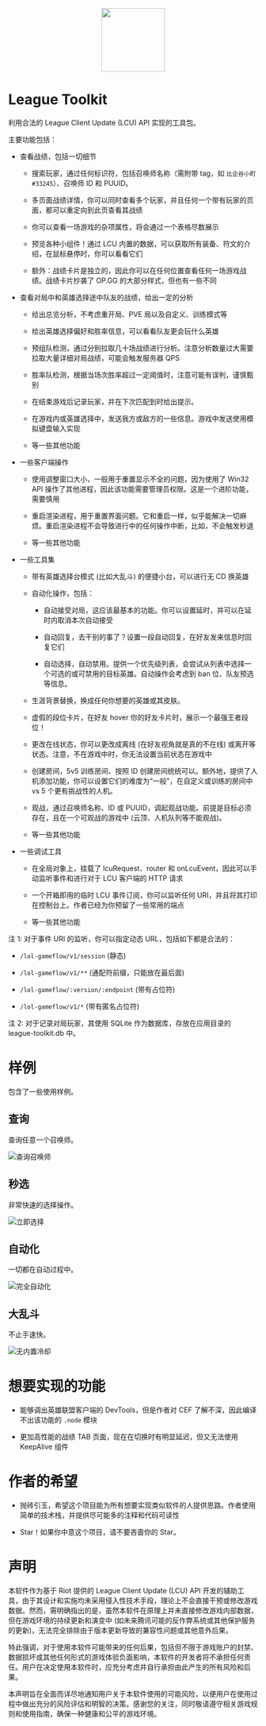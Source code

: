 <div align="center">
  <img
    src="https://github.com/Hanxven/League-Toolkit/raw/HEAD/pictures/logo.png"
    width="128"
    height="128"
  />
</div>

# League Toolkit

利用合法的 League Client Update (LCU) API 实现的工具包。

主要功能包括：

- 查看战绩，包括一切细节

  - 搜索玩家，通过任何标识符，包括召唤师名称（需附带 tag，如 `比企谷小町#33245`）、召唤师 ID 和 PUUID。

  - 多页面战绩详情，你可以同时查看多个玩家，并且任何一个带有玩家的页面，都可以重定向到此页查看其战绩

  - 你可以查看一场游戏的杂项属性，将会通过一个表格尽数展示

  - 预览各种小组件！通过 LCU 内置的数据，可以获取所有装备、符文的介绍，在鼠标悬停时，你可以看看它们

  - 额外：战绩卡片是独立的，因此你可以在任何位置查看任何一场游戏战绩。战绩卡片抄袭了 OP.GG 的大部分样式，但也有一些不同

- 查看对局中和英雄选择途中队友的战绩，给出一定的分析

  - 给出总览分析，不考虑重开局、PVE 局以及自定义、训练模式等

  - 给出英雄选择偏好和胜率信息，可以看看队友更会玩什么英雄

  - 预组队检测，通过分别拉取几十场战绩进行分析。注意分析数量过大需要拉取大量详细对局战绩，可能会触发服务器 QPS

  - 胜率队检测，根据当场次胜率超过一定阈值时，注意可能有误判，谨慎甄别

  - 在结束游戏后记录玩家，并在下次匹配到时给出提示。

  - 在游戏内或英雄选择中，发送我方或敌方的一些信息。游戏中发送使用模拟键盘输入实现

  - 等一些其他功能

- 一些客户端操作

  - 使用调整窗口大小，一般用于重置显示不全的问题，因为使用了 Win32 API 操作了其他进程，因此该功能需要管理员权限。这是一个进阶功能，需要慎用

  - 重启渲染进程，用于重置界面问题。它和重启一样，似乎能解决一切麻烦。重启渲染进程不会导致进行中的任何操作中断，比如，不会触发秒退

  - 等一些其他功能

- 一些工具集

  - 带有英雄选择台模式 (比如大乱斗) 的便捷小台，可以进行无 CD 换英雄

  - 自动化操作，包括：

    - 自动接受对局，这应该最基本的功能。你可以设置延时，并可以在延时内取消本次自动接受

    - 自动回复，去干别的事了？设置一段自动回复，在好友发来信息时回复它们

    - 自动选择，自动禁用。提供一个优先级列表，会尝试从列表中选择一个可选的或可禁用的目标英雄。自动操作会考虑到 ban 位、队友预选等信息。

  - 生涯背景替换，换成任何你想要的英雄或其皮肤。

  - 虚假的段位卡片，在好友 hover 你的好友卡片时，展示一个最强王者段位！

  - 更改在线状态，你可以更改成离线 (在好友视角就是真的不在线) 或离开等状态。注意，不在游戏中时，你无法设置当前状态在游戏中

  - 创建房间，5v5 训练房间、按照 ID 创建房间统统可以。额外地，提供了人机添加功能，你可以设置它们的难度为“一般”，在自定义或训练的房间中 vs 5 个更有挑战性的人机。

  - 观战，通过召唤师名称、ID 或 PUUID，调起观战功能。前提是目标必须存在，且在一个可观战的游戏中 (云顶、人机队列等不能观战)。

  - 等一些其他功能

- 一些调试工具

  - 在全局对象上，挂载了 lcuRequest、router 和 onLcuEvent，因此可以手动监听事件和进行对于 LCU 客户端的 HTTP 请求

  - 一个开箱即用的临时 LCU 事件订阅，你可以监听任何 URI，并且将其打印在控制台上。作者已经为你预留了一些常用的端点

  - 等一些其他功能

注 1: 对于事件 URI 的监听，你可以指定动态 URL，包括如下都是合法的：

- `/lol-gameflow/v1/session` (静态)

- `/lol-gameflow/v1/**` (通配符前缀，只能放在最后面)

- `/lol-gameflow/:version/:endpoint` (带有占位符)

- `/lol-gameflow/v1/*` (带有匿名占位符)

注 2: 对于记录对局玩家，其使用 SQLite 作为数据库，存放在应用目录的 league-toolkit.db 中。

# 样例

包含了一些使用样例。

## 查询

查询任意一个召唤师。

![查询召唤师](https://github.com/Hanxven/League-Toolkit/raw/HEAD/pictures/5.gif "查询召唤师")

## 秒选

非常快速的选择操作。

![立即选择](https://github.com/Hanxven/League-Toolkit/raw/HEAD/pictures/2.gif "立即选择")

## 自动化

一切都在自动过程中。

![完全自动化](https://github.com/Hanxven/League-Toolkit/raw/HEAD/pictures/3.gif "完全自动化")

## 大乱斗

不止手速快。

![无内置冷却](https://github.com/Hanxven/League-Toolkit/raw/HEAD/pictures/4.gif "无内置冷却")

# 想要实现的功能

- 能够调出英雄联盟客户端的 DevTools，但是作者对 CEF 了解不深，因此编译不出该功能的 `.node` 模块

- 更加高性能的战绩 TAB 页面，现在在切换时有明显延迟，但又无法使用 KeepAlive 组件

# 作者的希望

- 抛砖引玉，希望这个项目能为所有想要实现类似软件的人提供思路。作者使用简单的技术栈，并提供尽可能多的注释和代码可读性

- Star！如果你中意这个项目，请不要吝啬你的 Star。

# 声明

本软件作为基于 Riot 提供的 League Client Update (LCU) API 开发的辅助工具，由于其设计和实施均未采用侵入性技术手段，理论上不会直接干预或修改游戏数据。然而，需明确指出的是，虽然本软件在原理上并未直接修改游戏内部数据，但在游戏环境的持续更新和演变中 (如未来腾讯可能的反作弊系统或其他保护服务的更新)，无法完全排除由于版本更新导致的兼容性问题或其他意外后果。

特此强调，对于使用本软件可能带来的任何后果，包括但不限于游戏账户的封禁、数据损坏或其他任何形式的游戏体验负面影响，本软件的开发者将不承担任何责任。用户在决定使用本软件时，应充分考虑并自行承担由此产生的所有风险和后果。

本声明旨在全面而详尽地通知用户关于本软件使用的可能风险，以便用户在使用过程中做出充分的风险评估和明智的决策。感谢您的关注，同时敬请遵守相关游戏规则和使用指南，确保一种健康和公平的游戏环境。